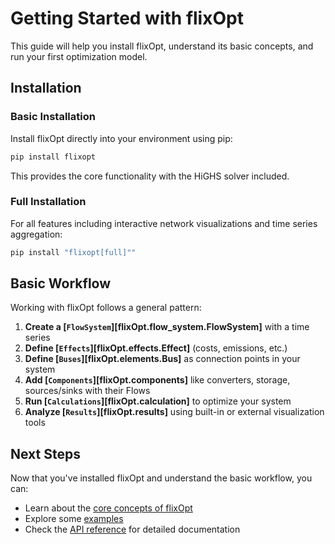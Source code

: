 # Getting Started with flixOpt

This guide will help you install flixOpt, understand its basic concepts, and run your first optimization model.

## Installation

### Basic Installation

Install flixOpt directly into your environment using pip:

```bash
pip install flixopt
```

This provides the core functionality with the HiGHS solver included.

### Full Installation

For all features including interactive network visualizations and time series aggregation:

```bash
pip install "flixopt[full]""
```

## Basic Workflow

Working with flixOpt follows a general pattern:

1. **Create a [`FlowSystem`][flixOpt.flow_system.FlowSystem]** with a time series
2. **Define [`Effects`][flixOpt.effects.Effect]** (costs, emissions, etc.)
3. **Define [`Buses`][flixOpt.elements.Bus]** as connection points in your system
4. **Add [`Components`][flixOpt.components]** like converters, storage, sources/sinks with their Flows
5. **Run [`Calculations`][flixOpt.calculation]** to optimize your system
6. **Analyze [`Results`][flixOpt.results]** using built-in or external visualization tools

## Next Steps

Now that you've installed flixOpt and understand the basic workflow, you can:

- Learn about the [core concepts of flixOpt](concepts-and-math/index.md)
- Explore some [examples](examples/)
- Check the [API reference](api-reference/index.md) for detailed documentation
